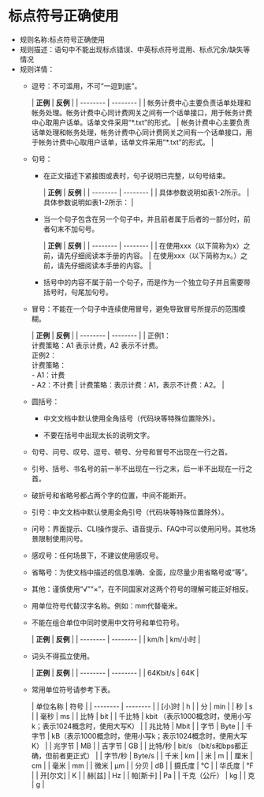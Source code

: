 # 标点符号正确使用
- 规则名称:标点符号正确使用
- 规则描述：语句中不能出现标点错误、中英标点符号混用、标点冗余/缺失等情况
- 规则详情：
    - 逗号：不可滥用，不可“一逗到底”。

      | **正例** | **反例** |
              | -------- | -------- |
      | 帐务计费中心主要负责话单处理和帐务处理。帐务计费中心同计费网关之间有一个话单接口，用于帐务计费中心取用户话单。话单文件采用“\*.txt”的形式。 | 帐务计费中心主要负责话单处理和帐务处理，帐务计费中心同计费网关之间有一个话单接口，用于帐务计费中心取用户话单，话单文件采用“\*.txt”的形式。 |

    - 句号：
        - 在正文描述下紧接图或表时，句子说明已完整，以句号结束。

          | **正例** | **反例** |
                      | -------- | -------- |
          | 具体参数说明如表1-2所示。 | 具体参数说明如表1-2所示： |

        - 当一个句子包含在另一个句子中，并且前者属于后者的一部分时，前者句末不加句号。

          | **正例** | **反例** |
                      | -------- | -------- |
          | 在使用xxx（以下简称为x）之前，请先仔细阅读本手册的内容。 | 在使用xxx（以下简称为x。）之前，请先仔细阅读本手册的内容。 |

        - 括号中的内容不属于前一个句子，而是作为一个独立句子并且需要带括号时，句尾加句号。

    - 冒号：不能在一个句子中连续使用冒号，避免导致冒号所提示的范围模糊。

      | **正例** | **反例** |
              | -------- | -------- |
      | 正例1：<br/>计费策略：A1&nbsp;表示计费，A2&nbsp;表示不计费。<br/>正例2：<br/>计费策略：<br/>-&nbsp;A1：计费<br/>-&nbsp;A2：不计费 | 计费策略：表示计费：A1，表示不计费：A2。 |

    - 圆括号：

        - 中文文档中默认使用全角括号（代码块等特殊位置除外）。

        - 不要在括号中出现太长的说明文字。

    - 句号、问号、叹号、逗号、顿号、分号和冒号不出现在一行之首。

    - 引号、括号、书名号的前一半不出现在一行之末，后一半不出现在一行之首。

    - 破折号和省略号都占两个字的位置，中间不能断开。

    - 引号：中文文档中默认使用全角引号（代码块等特殊位置除外）。

    - 问号：界面提示、CLI操作提示、语音提示、FAQ中可以使用问号。其他场景限制使用问号。

    - 感叹号：任何场景下，不建议使用感叹号。

    - 省略号：为使文档中描述的信息准确、全面，应尽量少用省略号或“等”。

    - 其他：谨慎使用“√”“×”，在不同国家对这两个符号的理解可能正好相反。

    - 用单位符号代替汉字名称。例如：mm代替毫米。

    - 不能在组合单位中同时使用中文符号和单位符号。

      | **正例** | **反例** |
              | -------- | -------- |
      | km/h | km/小时 |

    - 词头不得孤立使用。

      | **正例** | **反例** |
              | -------- | -------- |
      | 64Kbit/s | 64K |

    - 常用单位符号请参考下表。

      | 单位名称 | 符号 |
              | -------- | -------- |
      | [小]时 | h |
      | 分 | min |
      | 秒 | s |
      | 毫秒 | ms |
      | 比特 | bit |
      | 千比特 | kbit （表示1000概念时，使用小写k；表示1024概念时，使用大写K） |
      | 兆比特 | Mbit |
      | 字节 | Byte |
      | 千字节 | kB（表示1000概念时，使用小写k；表示1024概念时，使用大写K） |
      | 兆字节 | MB |
      | 吉字节 | GB |
      | 比特/秒 | bit/s （bit/s和bps都正确，但前者更正式） |
      | 字节/秒 | Byte/s |
      | 千米 | km |
      | 米 | m |
      | 厘米 | cm |
      | 毫米 | mm |
      | 微米 | μm |
      | 分贝 | dB |
      | 摄氏度 | ℃ |
      | 华氏度 | ℉ |
      | 开[尔文] | K |
      | 赫[兹] | Hz |
      | 帕[斯卡] | Pa |
      | 千克（公斤） | kg |
      | 克 | g |
